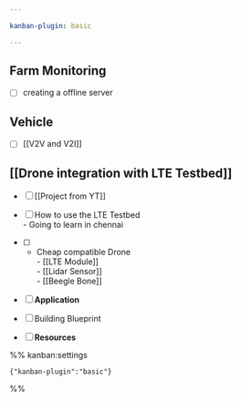 ```yaml
---

kanban-plugin: basic

---
```


## Farm Monitoring

- [ ] creating a offline server


## Vehicle

- [ ] [[V2V and V2I]]


## [[Drone integration  with LTE Testbed]]

- [ ] [[Project from YT]]
- [ ] How to use the LTE Testbed<br>- Going to learn in chennai
- [ ] -  Cheap compatible Drone<br>-  [[LTE Module]]<br>-  [[Lidar Sensor]]<br>-  [[Beegle Bone]]
- [ ] **Application**
- [ ] Building Blueprint
- [ ] **Resources**




%% kanban:settings
```
{"kanban-plugin":"basic"}
```
%%